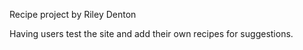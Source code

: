 Recipe project by Riley Denton

Having users test the site and add their own recipes for suggestions.
